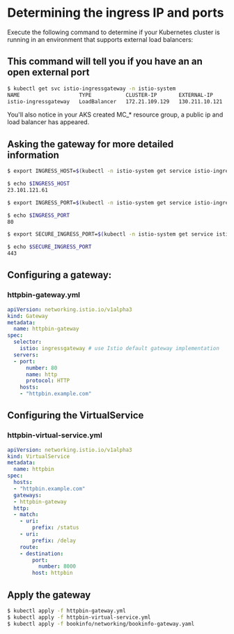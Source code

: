 # Determining the ingress IP and ports

Execute the following command to determine if your Kubernetes cluster is running in an environment that supports external load balancers:

## This command will tell you if you have an an open external port

```bash
$ kubectl get svc istio-ingressgateway -n istio-system
NAME                   TYPE           CLUSTER-IP       EXTERNAL-IP     PORT(S)                                      AGE
istio-ingressgateway   LoadBalancer   172.21.109.129   130.211.10.121  80:31380/TCP,443:31390/TCP,31400:31400/TCP   17h
```
You'll also notice in your AKS created MC_* resource group, a public ip and load balancer has appeared.

## Asking the gateway for more detailed information

```bash
$ export INGRESS_HOST=$(kubectl -n istio-system get service istio-ingressgateway -o jsonpath='{.status.loadBalancer.ingress[0].ip}')

$ echo $INGRESS_HOST
23.101.121.61

$ export INGRESS_PORT=$(kubectl -n istio-system get service istio-ingressgateway -o jsonpath='{.spec.ports[?(@.name=="http2")].port}')

$ echo $INGRESS_PORT
80

$ export SECURE_INGRESS_PORT=$(kubectl -n istio-system get service istio-ingressgateway -o jsonpath='{.spec.ports[?(@.name=="https")].port}')

$ echo $SECURE_INGRESS_PORT
443
```

## Configuring a gateway:

### httpbin-gateway.yml

```yaml
apiVersion: networking.istio.io/v1alpha3
kind: Gateway
metadata:
  name: httpbin-gateway
spec:
  selector:
    istio: ingressgateway # use Istio default gateway implementation
  servers:
  - port:
      number: 80
      name: http
      protocol: HTTP
    hosts:
    - "httpbin.example.com"
```

## Configuring the VirtualService

### httpbin-virtual-service.yml

```yaml
apiVersion: networking.istio.io/v1alpha3
kind: VirtualService
metadata:
  name: httpbin
spec:
  hosts:
  - "httpbin.example.com"
  gateways:
  - httpbin-gateway
  http:
  - match:
    - uri:
        prefix: /status
    - uri:
        prefix: /delay
    route:
    - destination:
        port:
          number: 8000
        host: httpbin
```
## Apply the gateway

```bash
$ kubectl apply -f httpbin-gateway.yml
$ kubectl apply -f httpbin-virtual-service.yml
$ kubectl apply -f bookinfo/networking/bookinfo-gateway.yaml

```
